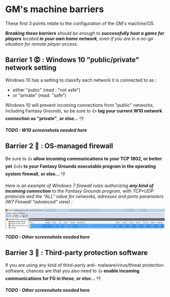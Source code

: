# GM's machine barriers

These first 3 points relate to the configuration of the GM's machine/OS.

_**Breaking these barriers** should be enough to **successfully host a game for players** located **in your own home network**, even if you are in a no-go situation for remote player access._

## Barrier 1 😡 : Windows 10 "public/private" network setting

Windows 10 has a setting to classify each network it is connected to as :

* either "pubic" \(read : "not safe"\)
* or "private" \(read: "safe"\)

Windows 10 will prevent incoming connections from "public" networks, including Fantasy Grounds, so be sure to 👍 **tag your current W10 network connection as "private"**, **or else...** 👎 

_**TODO : W10 screenshots needed here**_

## Barrier 2 👿 : OS-managed firewall

Be sure to 👍 **allow incoming communications to your TCP 1802, or better yet** 👍👍 **to your Fantasy Grounds executable program in the operating system firewall**, **or else...** 👎 

_Here is an example of Windows 7 firewall rules authorizing **any kind of incoming connection** to the Fantasy Grounds program, with TCP+UDP protocols and the "ALL" value for networks, adresses and ports parameters \(W7 Firewall "advanced" view\) :_

![W7 &quot;All Incoming&quot; rules example for F.G. ](.gitbook/assets/image%20%281%29.png)

_**TODO : Other screenshots needed here**_

## Barrier 3 👹 : Third-party protection software

If you are using any kind of  third-party anti- malware/virus/threat protection software, chances are that you also need to 👍 **enable incoming communications for FG in these**, **or else...** 👎 

_**TODO : Other screenshots needed here**_

